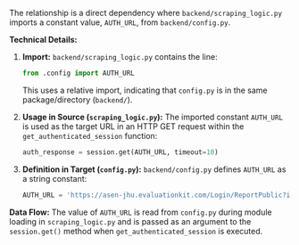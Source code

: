The relationship is a direct dependency where `backend/scraping_logic.py` imports a constant value, `AUTH_URL`, from `backend/config.py`.

**Technical Details:**

1.  **Import:** `backend/scraping_logic.py` contains the line:
    ```python
    from .config import AUTH_URL
    ```
    This uses a relative import, indicating that `config.py` is in the same package/directory (`backend/`).

2.  **Usage in Source (`scraping_logic.py`):** The imported constant `AUTH_URL` is used as the target URL in an HTTP GET request within the `get_authenticated_session` function:
    ```python
    auth_response = session.get(AUTH_URL, timeout=10)
    ```

3.  **Definition in Target (`config.py`):** `backend/config.py` defines `AUTH_URL` as a string constant:
    ```python
    AUTH_URL = 'https://asen-jhu.evaluationkit.com/Login/ReportPublic?id=THo7RYxiDOgppCUb8vkY%2bPMVFDNyK2ADK0u537x%2fnZsNvzOBJJZTTNEcJihG8hqZ'
    ```

**Data Flow:**
The value of `AUTH_URL` is read from `config.py` during module loading in `scraping_logic.py` and is passed as an argument to the `session.get()` method when `get_authenticated_session` is executed.